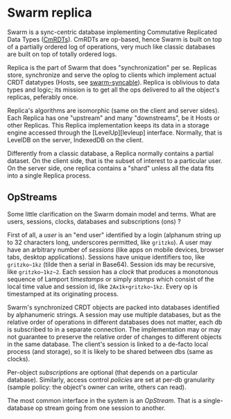 # Swarm replica

Swarm is a sync-centric database implementing Commutative Replicated
Data Types ([CmRDTs][cmrdt]). CmRDTs are op-based, hence Swarm is
built on top of a partially ordered log of operations, very much like
classic databases are built on top of totally ordered logs.

Replica is the part of Swarm that does "synchronization" per se.
Replicas store, synchronize and serve the oplog to clients which
implement actual CRDT datatypes (Hosts, see [swarm-syncable][sync]).
Replica is oblivious to data types and logic; its mission is to get
all the ops delivered to all the object's replicas, peferably once.

Replica's algorithms are isomorphic (same on the client and server
sides).  Each Replica has one "upstream" and many "downstreams", be it
Hosts or other Replicas.  This Replica implementation keeps its data
in a storage engine accessed through the [LevelUp][levleup] interface.
Normally, that is LevelDB on the server, IndexedDB on the client.

Differently from a classic database, a Replica normally contains a
partial dataset. On the client side, that is the subset of interest to
a particular user. On the server side, one replica contains a "shard"
unless all the data fits into a single Replica process.

[levelup]: https://github.com/Level/levelup/
[cmrdt]: https://en.wikipedia.org/wiki/Conflict-free_replicated_data_type#Operation-based_CRDTs
[sync]: ../syncable/README.md


## OpStreams

Some little clarification on the Swarm domain model and terms.  What
are users, sessions, clocks, databases and subscriptions (ons) ?

First of all, a *user* is an "end user" identified by a login
(alphanum string up to 32 characters long, underscores permitted, like
`gritzko`).  A user may have an arbitrary number of *sessions* (like
apps on mobile devices, browser tabs, desktop applications). Sessions
have unique identifiers too, like `gritzko~1kz` (tilde then a serial
in Base64).  Session ids may be recursive, like `gritzko~1kz~2`.  Each
session has a *clock* that produces a monotonous sequence of Lamport
*timestamps* or simply *stamps* which consist of the local time value
and session id, like `2Ax1k+gritzko~1kz`. Every op is timestamped at
its originating process.

Swarm's synchronized CRDT objects are packed into databases identified
by alphanumeric strings. A session may use multiple databases, but as
the relative order of operations in different databases does not
matter, each db is subscribed to in a separate connection.  The
implementation may or may not guarantee to preserve the relative order
of changes to different objects in the same database.  The client's
session is linked to a de-facto local process (and storage), so it
is likely to be shared between dbs (same as clocks).

Per-object *subscriptions* are optional (that depends on a particular
database). Similarly, access control *policies* are set at per-db
granularity (sample policy: the object's owner can write, others can
read).

The most common interface in the system is an *OpStream*. That is a
single-database op stream going from one session to another.
